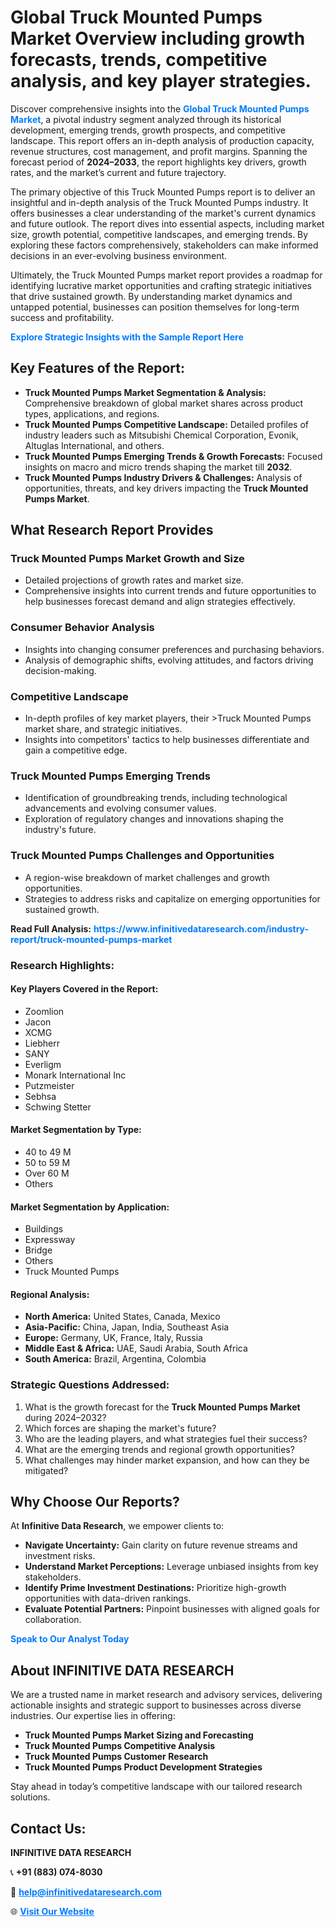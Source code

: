 <h1>Global Truck Mounted Pumps Market Overview including growth forecasts, trends, competitive analysis, and key player strategies.</h1>
<p>
Discover comprehensive insights into the 
<a href="https://www.infinitivedataresearch.com/industry-report/truck-mounted-pumps-market" rel="dofollow" style="color: #007BFF; text-decoration: none;"><strong>Global Truck Mounted Pumps Market</strong></a>, a pivotal industry segment analyzed through its historical development, emerging trends, growth prospects, and competitive landscape. This report offers an in-depth analysis of production capacity, revenue structures, cost management, and profit margins. Spanning the forecast period of <strong>2024–2033</strong>, the report highlights key drivers, growth rates, and the market’s current and future trajectory.
</p>
<p>
The primary objective of this Truck Mounted Pumps report is to deliver an insightful and in-depth analysis of the Truck Mounted Pumps industry. It offers businesses a clear understanding of the market's current dynamics and future outlook. The report dives into essential aspects, including market size, growth potential, competitive landscapes, and emerging trends. By exploring these factors comprehensively, stakeholders can make informed decisions in an ever-evolving business environment.
</p>
<p>
Ultimately, the Truck Mounted Pumps market report provides a roadmap for identifying lucrative market opportunities and crafting strategic initiatives that drive sustained growth. By understanding market dynamics and untapped potential, businesses can position themselves for long-term success and profitability.
</p>
<p>
<a href="https://www.infinitivedataresearch.com/request-sample/reportId=111812" style="color: #007BFF; text-decoration: none;"><strong>Explore Strategic Insights with the Sample Report Here</strong></a>
</p>

<h2>Key Features of the Report:</h2>
<ul>
<li><strong>Truck Mounted Pumps Market Segmentation & Analysis:</strong> Comprehensive breakdown of global market shares across product types, applications, and regions.</li>
<li><strong>Truck Mounted Pumps Competitive Landscape:</strong> Detailed profiles of industry leaders such as Mitsubishi Chemical Corporation, Evonik, Altuglas International, and others.</li>
<li><strong>Truck Mounted Pumps Emerging Trends & Growth Forecasts:</strong> Focused insights on macro and micro trends shaping the market till <strong>2032</strong>.</li>
<li><strong>Truck Mounted Pumps Industry Drivers & Challenges:</strong> Analysis of opportunities, threats, and key drivers impacting the <strong>Truck Mounted Pumps Market</strong>.</li>
</ul>

<h2>What Research Report Provides</h2>
<h3>Truck Mounted Pumps Market Growth and Size</h3>
<ul>
<li>Detailed projections of growth rates and market size.</li>
<li>Comprehensive insights into current trends and future opportunities to help businesses forecast demand and align strategies effectively.</li>
</ul>

<h3>Consumer Behavior Analysis</h3>
<ul>
<li>Insights into changing consumer preferences and purchasing behaviors.</li>
<li>Analysis of demographic shifts, evolving attitudes, and factors driving decision-making.</li>
</ul>

<h3>Competitive Landscape</h3>
<ul>
<li>In-depth profiles of key market players, their >Truck Mounted Pumps market share, and strategic initiatives.</li>
<li>Insights into competitors' tactics to help businesses differentiate and gain a competitive edge.</li>
</ul>

<h3>Truck Mounted Pumps Emerging Trends</h3>
<ul>
<li>Identification of groundbreaking trends, including technological advancements and evolving consumer values.</li>
<li>Exploration of regulatory changes and innovations shaping the industry's future.</li>
</ul>

<h3>Truck Mounted Pumps Challenges and Opportunities</h3>
<ul>
<li>A region-wise breakdown of market challenges and growth opportunities.</li>
<li>Strategies to address risks and capitalize on emerging opportunities for sustained growth.</li>
</ul>
<p><strong>Read Full Analysis:</strong> <a href="https://www.infinitivedataresearch.com/industry-report/truck-mounted-pumps-market" rel="dofollow" style="color: #007BFF; text-decoration: none;"><strong>https://www.infinitivedataresearch.com/industry-report/truck-mounted-pumps-market</strong></a></p>
<h3>Research Highlights:</h3>
<h4>Key Players Covered in the Report:</h4>
<ul><li>Zoomlion</li><li>Jacon</li><li>XCMG</li><li>Liebherr</li><li>SANY</li><li>Everligm</li><li>Monark International Inc</li><li>Putzmeister</li><li>Sebhsa</li><li>Schwing Stetter</li></ul>
<h4>Market Segmentation by Type:</h4>
<ul><li>40 to 49 M</li><li>50 to 59 M</li><li>Over 60 M</li><li>Others</li></ul>
<h4>Market Segmentation by Application:</h4>
<ul><li>Buildings</li><li>Expressway</li><li>Bridge</li><li>Others</li><li>Truck Mounted Pumps</li></ul>

<h4>Regional Analysis:</h4>
<ul>
<li><strong>North America:</strong> United States, Canada, Mexico</li>
<li><strong>Asia-Pacific:</strong> China, Japan, India, Southeast Asia</li>
<li><strong>Europe:</strong> Germany, UK, France, Italy, Russia</li>
<li><strong>Middle East & Africa:</strong> UAE, Saudi Arabia, South Africa</li>
<li><strong>South America:</strong> Brazil, Argentina, Colombia</li>
</ul>

<h3>Strategic Questions Addressed:</h3>
<ol>
<li>What is the growth forecast for the <strong>Truck Mounted Pumps Market</strong> during 2024–2032?</li>
<li>Which forces are shaping the market's future?</li>
<li>Who are the leading players, and what strategies fuel their success?</li>
<li>What are the emerging trends and regional growth opportunities?</li>
<li>What challenges may hinder market expansion, and how can they be mitigated?</li>
</ol>

<h2>Why Choose Our Reports?</h2>
<p>At <strong>Infinitive Data Research</strong>, we empower clients to:</p>
<ul>
<li><strong>Navigate Uncertainty:</strong> Gain clarity on future revenue streams and investment risks.</li>
<li><strong>Understand Market Perceptions:</strong> Leverage unbiased insights from key stakeholders.</li>
<li><strong>Identify Prime Investment Destinations:</strong> Prioritize high-growth opportunities with data-driven rankings.</li>
<li><strong>Evaluate Potential Partners:</strong> Pinpoint businesses with aligned goals for collaboration.</li>
</ul>
<p><a href="https://www.infinitivedataresearch.com/industry-report/truck-mounted-pumps-market" rel="dofollow" style="color: #007BFF; text-decoration: none;"><strong>Speak to Our Analyst Today</strong></a></p>

<h2>About INFINITIVE DATA RESEARCH</h2>
<p>We are a trusted name in market research and advisory services, delivering actionable insights and strategic support to businesses across diverse industries. Our expertise lies in offering:</p>
<ul>
<li><strong>Truck Mounted Pumps Market Sizing and Forecasting</strong></li>
<li><strong>Truck Mounted Pumps Competitive Analysis</strong></li>
<li><strong>Truck Mounted Pumps Customer Research</strong></li>
<li><strong>Truck Mounted Pumps Product Development Strategies</strong></li>
</ul>
<p>Stay ahead in today’s competitive landscape with our tailored research solutions.</p>

<h2>Contact Us:</h2>
<p><strong>INFINITIVE DATA RESEARCH</strong></p>
<p>📞 <strong>+91 (883) 074-8030</strong></p>
<p>📧 <strong><a href="mailto:help@infinitivedataresearch.com" style="color: #007BFF;">help@infinitivedataresearch.com</a></strong></p>
<p>🌐 <strong><a href="https://www.infinitivedataresearch.com" rel="dofollow" style="color: #007BFF;">Visit Our Website</a></strong></p>
